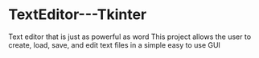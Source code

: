 # TextEditor---Tkinter
Text editor that is just as powerful as word
This project allows the user to create, load, save, and edit text files in a simple easy to use GUI

